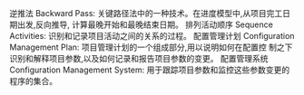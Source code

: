 

逆推法 Backward Pass: 关键路径法中的一种技术。在进度模型中,从项目完工日期出发,反向推导,
计算最晚开始和最晚结束日期。
排列活动顺序 Sequence Activities: 识别和记录项目活动之间的关系的过程。
配置管理计划 Configuration Management Plan: 项目管理计划的一个组成部分,用以说明如何在配置控
制之下识别和解释项目参数,以及如何记录和报告项目参数的变更。
配置管理系统 Configuration Management System: 用于跟踪项目参数和监控这些参数变更的程序的集合。